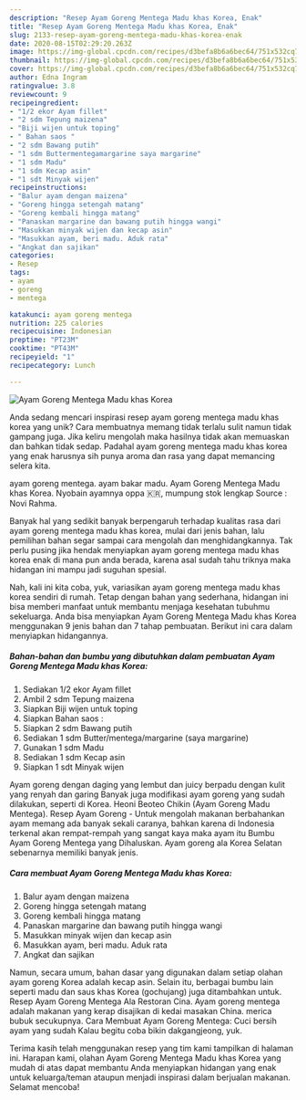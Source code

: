 ```yaml
---
description: "Resep Ayam Goreng Mentega Madu khas Korea, Enak"
title: "Resep Ayam Goreng Mentega Madu khas Korea, Enak"
slug: 2133-resep-ayam-goreng-mentega-madu-khas-korea-enak
date: 2020-08-15T02:29:20.263Z
image: https://img-global.cpcdn.com/recipes/d3befa8b6a6bec64/751x532cq70/ayam-goreng-mentega-madu-khas-korea-foto-resep-utama.jpg
thumbnail: https://img-global.cpcdn.com/recipes/d3befa8b6a6bec64/751x532cq70/ayam-goreng-mentega-madu-khas-korea-foto-resep-utama.jpg
cover: https://img-global.cpcdn.com/recipes/d3befa8b6a6bec64/751x532cq70/ayam-goreng-mentega-madu-khas-korea-foto-resep-utama.jpg
author: Edna Ingram
ratingvalue: 3.8
reviewcount: 9
recipeingredient:
- "1/2 ekor Ayam fillet"
- "2 sdm Tepung maizena"
- "Biji wijen untuk toping"
- " Bahan saos "
- "2 sdm Bawang putih"
- "1 sdm Buttermentegamargarine saya margarine"
- "1 sdm Madu"
- "1 sdm Kecap asin"
- "1 sdt Minyak wijen"
recipeinstructions:
- "Balur ayam dengan maizena"
- "Goreng hingga setengah matang"
- "Goreng kembali hingga matang"
- "Panaskan margarine dan bawang putih hingga wangi"
- "Masukkan minyak wijen dan kecap asin"
- "Masukkan ayam, beri madu. Aduk rata"
- "Angkat dan sajikan"
categories:
- Resep
tags:
- ayam
- goreng
- mentega

katakunci: ayam goreng mentega 
nutrition: 225 calories
recipecuisine: Indonesian
preptime: "PT23M"
cooktime: "PT43M"
recipeyield: "1"
recipecategory: Lunch

---
```



![Ayam Goreng Mentega Madu khas Korea](https://img-global.cpcdn.com/recipes/d3befa8b6a6bec64/751x532cq70/ayam-goreng-mentega-madu-khas-korea-foto-resep-utama.jpg)

Anda sedang mencari inspirasi resep ayam goreng mentega madu khas korea yang unik? Cara membuatnya memang tidak terlalu sulit namun tidak gampang juga. Jika keliru mengolah maka hasilnya tidak akan memuaskan dan bahkan tidak sedap. Padahal ayam goreng mentega madu khas korea yang enak harusnya sih punya aroma dan rasa yang dapat memancing selera kita.

ayam goreng mentega. ayam bakar madu. Ayam Goreng Mentega Madu khas Korea. Nyobain ayamnya oppa 🇰🇷, mumpung stok lengkap Source : Novi Rahma.

Banyak hal yang sedikit banyak berpengaruh terhadap kualitas rasa dari ayam goreng mentega madu khas korea, mulai dari jenis bahan, lalu pemilihan bahan segar sampai cara mengolah dan menghidangkannya. Tak perlu pusing jika hendak menyiapkan ayam goreng mentega madu khas korea enak di mana pun anda berada, karena asal sudah tahu triknya maka hidangan ini mampu jadi suguhan spesial.


Nah, kali ini kita coba, yuk, variasikan ayam goreng mentega madu khas korea sendiri di rumah. Tetap dengan bahan yang sederhana, hidangan ini bisa memberi manfaat untuk membantu menjaga kesehatan tubuhmu sekeluarga. Anda bisa menyiapkan Ayam Goreng Mentega Madu khas Korea menggunakan 9 jenis bahan dan 7 tahap pembuatan. Berikut ini cara dalam menyiapkan hidangannya.

<!--inarticleads1-->

##### Bahan-bahan dan bumbu yang dibutuhkan dalam pembuatan Ayam Goreng Mentega Madu khas Korea:

1. Sediakan 1/2 ekor Ayam fillet
1. Ambil 2 sdm Tepung maizena
1. Siapkan Biji wijen untuk toping
1. Siapkan  Bahan saos :
1. Siapkan 2 sdm Bawang putih
1. Sediakan 1 sdm Butter/mentega/margarine (saya margarine)
1. Gunakan 1 sdm Madu
1. Sediakan 1 sdm Kecap asin
1. Siapkan 1 sdt Minyak wijen


Ayam goreng dengan daging yang lembut dan juicy berpadu dengan kulit yang renyah dan garing Banyak juga modifikasi ayam goreng yang sudah dilakukan, seperti di Korea. Heoni Beoteo Chikin (Ayam Goreng Madu Mentega). Resep Ayam Goreng - Untuk mengolah makanan berbahankan ayam memang ada banyak sekali caranya, bahkan karena di Indonesia terkenal akan rempat-rempah yang sangat kaya maka ayam itu Bumbu Ayam Goreng Mentega yang Dihaluskan. Ayam goreng ala Korea Selatan sebenarnya memiliki banyak jenis. 

<!--inarticleads2-->

##### Cara membuat Ayam Goreng Mentega Madu khas Korea:

1. Balur ayam dengan maizena
1. Goreng hingga setengah matang
1. Goreng kembali hingga matang
1. Panaskan margarine dan bawang putih hingga wangi
1. Masukkan minyak wijen dan kecap asin
1. Masukkan ayam, beri madu. Aduk rata
1. Angkat dan sajikan


Namun, secara umum, bahan dasar yang digunakan dalam setiap olahan ayam goreng Korea adalah kecap asin. Selain itu, berbagai bumbu lain seperti madu dan saus khas Korea (gochujang) juga ditambahkan untuk. Resep Ayam Goreng Mentega Ala Restoran Cina. Ayam goreng mentega adalah makanan yang kerap disajikan di kedai masakan China. merica bubuk secukupnya. Cara Membuat Ayam Goreng Mentega: Cuci bersih ayam yang sudah Kalau begitu coba bikin dakgangjeong, yuk. 

Terima kasih telah menggunakan resep yang tim kami tampilkan di halaman ini. Harapan kami, olahan Ayam Goreng Mentega Madu khas Korea yang mudah di atas dapat membantu Anda menyiapkan hidangan yang enak untuk keluarga/teman ataupun menjadi inspirasi dalam berjualan makanan. Selamat mencoba!
